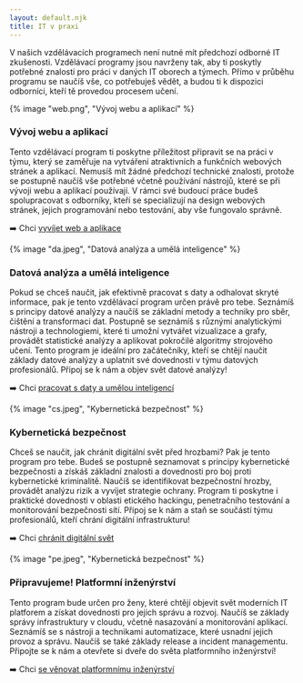 ```yaml
---
layout: default.njk
title: IT v praxi
---
```

V našich vzdělávacích programech není nutné mít předchozí odborné IT zkušenosti. Vzdělávací programy jsou navrženy tak, aby ti poskytly potřebné znalosti pro práci v daných IT oborech a týmech. Přímo v průběhu programu se naučíš vše, co potřebuješ vědět, a budou ti k dispozici odborníci, kteří tě provedou procesem učení. 

{% image "web.png", "Vývoj webu a aplikací" %}

### Vývoj webu a aplikací
Tento vzdělávací program ti poskytne příležitost připravit se na práci v týmu, který se zaměřuje na vytváření atraktivních a funkčních webových stránek a aplikací. Nemusíš mít žádné předchozí technické znalosti, protože se postupně naučíš vše potřebné včetně používání nástrojů, které se při vývoji webu a aplikací používají. V rámci své budoucí práce budeš spolupracovat s odborníky, kteří se specializují na design webových stránek, jejich programování nebo testování, aby vše fungovalo správně.

➡️ Chci [vyvíjet web a aplikace](vyvoj-webu-a-aplikaci/)

{% image "da.jpeg", "Datová analýza a umělá inteligence" %}

### Datová analýza a umělá inteligence
Pokud se chceš naučit, jak efektivně pracovat s daty a odhalovat skryté informace, pak je tento vzdělávací program určen právě pro tebe. Seznámíš s principy datové analýzy a naučíš se základní metody a techniky pro sběr, čištění a transformaci dat. Postupně se seznámíš s různými analytickými nástroji a technologiemi, které ti umožní vytvářet vizualizace a grafy, provádět statistické analýzy a aplikovat pokročilé algoritmy strojového učení. Tento program je ideální pro začátečníky, kteří se chtějí naučit základy datové analýzy a uplatnit své dovednosti v týmu datových profesionálů. Připoj se k nám a objev svět datové analýzy!

➡️ Chci [pracovat s daty a umělou inteligencí](datova-analyza-a-umela-inteligence/)

{% image "cs.jpeg", "Kybernetická bezpečnost" %}

### Kybernetická bezpečnost
Chceš se naučit, jak chránit digitální svět před hrozbami? Pak je tento program pro tebe. Budeš se postupně seznamovat s principy kybernetické bezpečnosti a získáš základní znalosti a dovednosti pro boj proti kybernetické kriminalitě. Naučíš se identifikovat bezpečnostní hrozby, provádět analýzu rizik a vyvíjet strategie ochrany. Program ti poskytne i praktické dovednosti v oblasti etického hackingu, penetračního testování a monitorování bezpečnosti sítí. Připoj se k nám a staň se součástí týmu profesionálů, kteří chrání digitální infrastrukturu!

➡️ Chci [chránit digitální svět](kyberneticka-bezpecnost/)

{% image "pe.jpeg", "Kybernetická bezpečnost" %}

### Připravujeme! Platformní inženýrství
Tento program bude určen pro ženy, které chtějí objevit svět moderních IT platforem a získat dovednosti pro jejich správu a rozvoj.  Naučíš se základy správy infrastruktury v cloudu, včetně nasazování a monitorování aplikací. Seznámíš se s nástroji a technikami automatizace, které usnadní jejich provoz a správu. Naučíš se také základy release a incident managementu. Připojte se k nám a otevřete si dveře do světa platformního inženýrství!

➡️ Chci [se věnovat platformnímu inženýrství](platformni-inzenyrstvi/)
